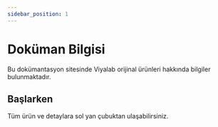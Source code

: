 ```yaml
---
sidebar_position: 1
---
```


# Doküman Bilgisi

Bu dokümantasyon sitesinde Viyalab orijinal ürünleri hakkında bilgiler bulunmaktadır.

## Başlarken

Tüm ürün ve detaylara sol yan çubuktan ulaşabilirsiniz.

